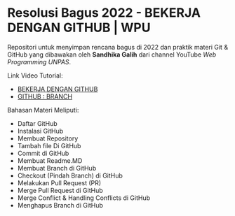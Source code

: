 # Resolusi Bagus 2022 - BEKERJA DENGAN GITHUB | WPU
Repositori untuk menyimpan rencana bagus di 2022 dan praktik materi Git & GitHub yang dibawakan oleh **Sandhika Galih** dari channel YouTube _Web Programming UNPAS_.

Link Video Tutorial: 
- [BEKERJA DENGAN GITHUB](https://youtu.be/Q3Id0DgcrXY?list=PLFIM0718LjIVknj6sgsSceMqlq242-jNf)
- [GITHUB : BRANCH](https://www.youtube.com/watch?v=k1QXd-8VbPY&list=PLFIM0718LjIVknj6sgsSceMqlq242-jNf&index=3&pp=iAQB)

Bahasan Materi Meliputi:
- Daftar GitHub
- Instalasi GitHub
- Membuat Repository
- Tambah file Di GitHub
- Commit di GitHub
- Membuat Readme.MD
- Membuat Branch di GitHub
- Checkout (Pindah Branch) di GitHub
- Melakukan Pull Request (PR)
- Merge Pull Request di GitHub
- Merge Conflict & Handling Conflicts di GitHub
- Menghapus Branch di GitHub
